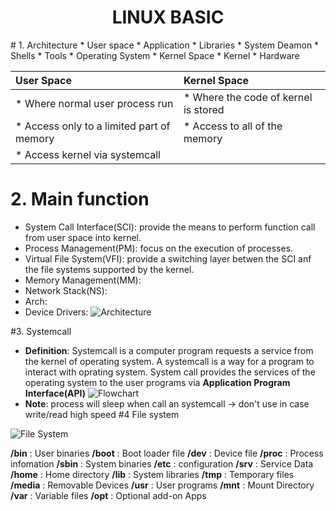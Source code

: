 <h1 style="text-align: center;">LINUX BASIC</h1>
# 1. Architecture
* User space
    * Application
        * Libraries
        * System Deamon
        * Shells
        * Tools
    * Operating System
* Kernel Space
    * Kernel
    * Hardware

|   User Space |    Kernel Space|
|:-------------|:---------------| 
| * Where normal user process run| * Where the code of kernel is stored| 
| * Access only to a limited part of memory| * Access to all of the memory|
|* Access kernel via systemcall||

# 2. Main function
* System Call Interface(SCI): provide the means to perform function call from user space into kernel.
* Process Management(PM): focus on the execution of processes. 
* Virtual File System(VFI): provide a switching layer betwen the SCI anf the file systems supported by the kernel.
* Memory Management(MM):
* Network Stack(NS):
* Arch:
* Device Drivers: 
![Architecture](https://developer.ibm.com/developer/default/articles/l-linux-kernel/images/figure3.jpg)

#3. Systemcall
* **Definition**: Systemcall is a computer program requests a service from the kernel of operating system. A systemcall is a way for a program to interact with oprating system. System call provides the services of the operating system to the user programs via **Application Program Interface(API)**
![Flowchart](https://upload.wikimedia.org/wikipedia/commons/7/76/System_call_interface.jpg)
* **Note**: process will sleep when call an systemcall -> don't use in case write/read high speed
#4 File system

![File System](https://i.pinimg.com/originals/26/6e/91/266e91442c5a1ce2ff5b2852e912fff4.png)

**/bin** : User binaries
**/boot** : Boot loader file
**/dev** : Device file
**/proc** : Process infomation
**/sbin** : System binaries
**/etc** : configuration
**/srv** : Service Data
**/home** : Home directory
**/lib** : System libraries
**/tmp** : Temporary files
**/media** : Removable Devices
**/usr** : User programs
**/mnt** : Mount Directory
**/var** : Variable files
**/opt** : Optional add-on Apps


